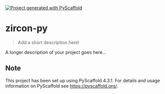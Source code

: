 <!-- These are examples of badges you might want to add to your README:
     please update the URLs accordingly

[![Built Status](https://api.cirrus-ci.com/github/<USER>/zircon-py.svg?branch=main)](https://cirrus-ci.com/github/<USER>/zircon-py)
[![ReadTheDocs](https://readthedocs.org/projects/zircon-py/badge/?version=latest)](https://zircon-py.readthedocs.io/en/stable/)
[![Coveralls](https://img.shields.io/coveralls/github/<USER>/zircon-py/main.svg)](https://coveralls.io/r/<USER>/zircon-py)
[![PyPI-Server](https://img.shields.io/pypi/v/zircon-py.svg)](https://pypi.org/project/zircon-py/)
[![Conda-Forge](https://img.shields.io/conda/vn/conda-forge/zircon-py.svg)](https://anaconda.org/conda-forge/zircon-py)
[![Monthly Downloads](https://pepy.tech/badge/zircon-py/month)](https://pepy.tech/project/zircon-py)
[![Twitter](https://img.shields.io/twitter/url/http/shields.io.svg?style=social&label=Twitter)](https://twitter.com/zircon-py)
-->

[![Project generated with PyScaffold](https://img.shields.io/badge/-PyScaffold-005CA0?logo=pyscaffold)](https://pyscaffold.org/)

# zircon-py

> Add a short description here!

A longer description of your project goes here...


<!-- pyscaffold-notes -->

## Note

This project has been set up using PyScaffold 4.3.1. For details and usage
information on PyScaffold see https://pyscaffold.org/.
